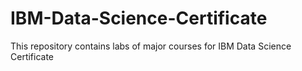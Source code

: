 # IBM-Data-Science-Certificate
This repository contains labs of major courses for IBM Data Science Certificate
